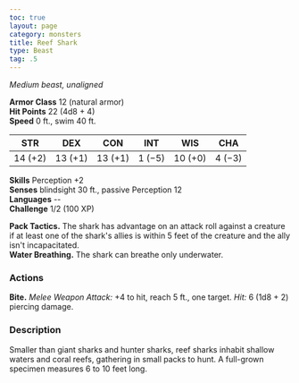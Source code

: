 ```yaml
---
toc: true
layout: page
category: monsters
title: Reef Shark
type: Beast
tag: .5
---
```

_Medium beast, unaligned_

**Armor Class** 12 (natural armor)    
**Hit Points** 22 (4d8 + 4)    
**Speed** 0 ft., swim 40 ft. 

| STR     | DEX     | CON     | INT     | WIS     | CHA     |
|---------|---------|---------|---------|---------|---------|
| 14 (+2) | 13 (+1) | 13 (+1) | 1 (−5)  | 10 (+0) | 4 (−3)  |  

**Skills** Perception +2    
**Senses** blindsight 30 ft., passive Perception 12    
**Languages** --    
**Challenge** 1/2 (100 XP) 

**Pack Tactics.** The shark has advantage on an attack roll against a creature if at least one of the shark's allies is within 5 feet of the creature and the ally isn't incapacitated.    
**Water Breathing.** The shark can breathe only underwater. 

### Actions    
**Bite.** _Melee Weapon Attack:_ +4 to hit, reach 5 ft., one target. _Hit:_ 6 (1d8 + 2) piercing damage. 

### Description
Smaller than giant sharks and hunter sharks, reef sharks inhabit shallow waters and coral reefs, gathering in small packs to hunt. A full-grown specimen measures 6 to 10 feet long. 
